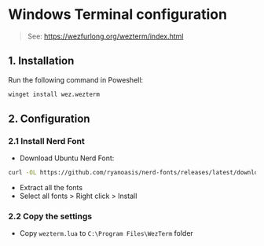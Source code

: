 # Windows Terminal configuration
> See: https://wezfurlong.org/wezterm/index.html

## 1. Installation
Run the following command in Poweshell:
```sh
winget install wez.wezterm
```

## 2. Configuration

### 2.1 Install Nerd Font
- Download Ubuntu Nerd Font:
```sh
curl -OL https://github.com/ryanoasis/nerd-fonts/releases/latest/download/UbuntuMono.zip
```
- Extract all the fonts
- Select all fonts > Right click > Install

### 2.2 Copy the settings
- Copy `wezterm.lua` to `C:\Program Files\WezTerm` folder
